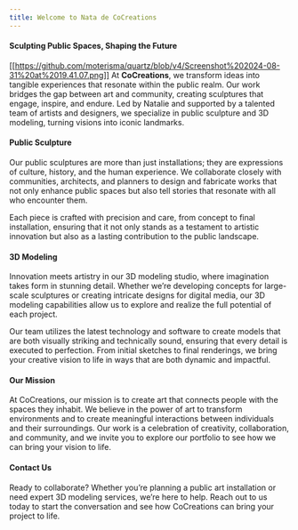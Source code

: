 ```yaml
---
title: Welcome to Nata de CoCreations
---
```

#### Sculpting Public Spaces, Shaping the Future
[[https://github.com/moterisma/quartz/blob/v4/Screenshot%202024-08-31%20at%2019.41.07.png]]
At **CoCreations**, we transform ideas into tangible experiences that resonate within the public realm. Our work bridges the gap between art and community, creating sculptures that engage, inspire, and endure. Led by Natalie and supported by a talented team of artists and designers, we specialize in public sculpture and 3D modeling, turning visions into iconic landmarks.

#### Public Sculpture

Our public sculptures are more than just installations; they are expressions of culture, history, and the human experience. We collaborate closely with communities, architects, and planners to design and fabricate works that not only enhance public spaces but also tell stories that resonate with all who encounter them.

Each piece is crafted with precision and care, from concept to final installation, ensuring that it not only stands as a testament to artistic innovation but also as a lasting contribution to the public landscape.

#### 3D Modeling

Innovation meets artistry in our 3D modeling studio, where imagination takes form in stunning detail. Whether we’re developing concepts for large-scale sculptures or creating intricate designs for digital media, our 3D modeling capabilities allow us to explore and realize the full potential of each project.

Our team utilizes the latest technology and software to create models that are both visually striking and technically sound, ensuring that every detail is executed to perfection. From initial sketches to final renderings, we bring your creative vision to life in ways that are both dynamic and impactful.

#### Our Mission

At CoCreations, our mission is to create art that connects people with the spaces they inhabit. We believe in the power of art to transform environments and to create meaningful interactions between individuals and their surroundings. Our work is a celebration of creativity, collaboration, and community, and we invite you to explore our portfolio to see how we can bring your vision to life.

#### Contact Us

Ready to collaborate? Whether you’re planning a public art installation or need expert 3D modeling services, we’re here to help. Reach out to us today to start the conversation and see how CoCreations can bring your project to life.